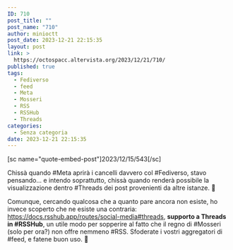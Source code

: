 ```yaml
---
ID: 710
post_title: ""
post_name: "710"
author: minioctt
post_date: 2023-12-21 22:15:35
layout: post
link: >
  https://octospacc.altervista.org/2023/12/21/710/
published: true
tags:
  - Fediverso
  - feed
  - Meta
  - Mosseri
  - RSS
  - RSSHub
  - Threads
categories:
  - Senza categoria
date: 2023-12-21 22:15:35
---
```

<!-- wp:paragraph -->
<p>[sc name="quote-embed-post"]2023/12/15/543[/sc]</p>
<!-- /wp:paragraph -->

<!-- wp:paragraph -->
<p>Chissà quando #Meta aprirà i cancelli davvero col #Fediverso, stavo pensando... e intendo soprattutto, chissà quando renderà possibile la visualizzazione dentro #Threads dei post provenienti da altre istanze. 🥱️</p>
<!-- /wp:paragraph -->

<!-- wp:paragraph -->
<p>Comunque, cercando qualcosa che a quanto pare ancora non esiste, ho invece scoperto che ne esiste una contraria: <a href="https://docs.rsshub.app/routes/social-media#threads">https://docs.rsshub.app/routes/social-media#threads</a>, <strong>supporto a Threads in #RSSHub</strong>, un utile modo per sopperire al fatto che il regno di #Mosseri (solo per ora?) non offre nemmeno #RSS. Sfoderate i vostri aggregatori di #feed, e fatene buon uso. 🤗️</p>
<!-- /wp:paragraph -->